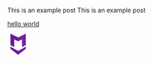 
This is an example post
This is an example post

[hello world](https://google.com/)

![alt text](https://github.com/adam-p/markdown-here/raw/master/src/common/images/icon48.png "Logo Title Text 1")